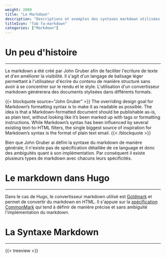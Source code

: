 ```yaml
---
weight: 2000
title: "Le Markdown"
description: "Descriptions et exemples des syntaxes markdown utilisées dans Hugo."
titleIcon: "fab fa-markdown"
categories: ["Markdown"]
---
```


# Un peu d'histoire
---

Le markdown a été créé par John Gruber afin de faciliter l'ecriture de texte et d'en améliorer la visibilité. Il s'agit d'un langage de balisage léger permettant à l'utilisateur d'écrire du contenu de manière structuré sans avoir à se concentrer sur le rendu et le style. L'utilisation d'un convertisseur markdown générerera des documents stylisées dans différents formats.

{{< blockquote source="John Gruber" >}}
The overriding design goal for Markdown’s formatting syntax is to make it as readable as possible. The idea is that a Markdown-formatted document should be publishable as-is, as plain text, without looking like it’s been marked up with tags or formatting instructions. While Markdown’s syntax has been influenced by several existing text-to-HTML filters, the single biggest source of inspiration for Markdown’s syntax is the format of plain text email.
{{< /blockquote >}}

Bien que John Gruber ai défini la syntaxe du markdown de manière générale, il n'existe pas de spécification détaillée de ce language et donc des ambiguités quant à son implémentation. Par conséquent il existe plusieurs types de markdown avec chacuns leurs spécificités.

# Le markdown dans Hugo
---

Dans le cas de Hugo, le convertisseur markdown utilisé est [Goldmark](https://github.com/yuin/goldmark/) et permet de convertir du markdown en HTML. Il s'appuie sur la [spécification CommonMark](https://spec.commonmark.org/current/) qui tend à définir de manière précise et sans ambiguité l'implémentation du markdown.

# La Syntaxe Markdown
---

{{< treeview >}}
